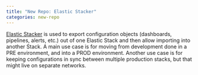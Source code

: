 ```yaml
---
title: "New Repo: Elastic Stacker"
categories: new-repo
---
```


[Elastic Stacker](https://github.com/LLNL/elastic-stacker) is used to export configuration objects (dashboards, pipelines, alerts, etc.) out of one Elastic Stack and then allow importing into another Stack. A main use case is for moving from development done in a PRE environment, and into a PROD environment. Another use case is for keeping configurations in sync between multiple production stacks, but that might live on separate networks.
